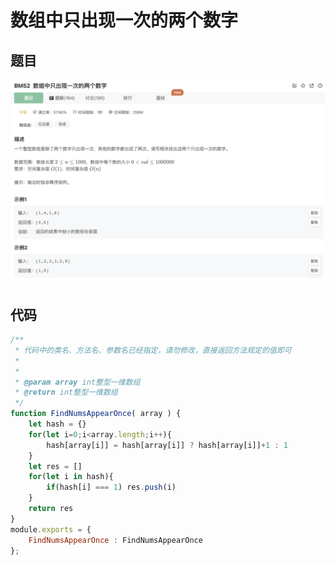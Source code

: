 # 数组中只出现一次的两个数字

## 题目

![image-20230101181354375](image/image-20230101181354375.png)





## 代码

```jsx
/**
 * 代码中的类名、方法名、参数名已经指定，请勿修改，直接返回方法规定的值即可
 *
 * 
 * @param array int整型一维数组 
 * @return int整型一维数组
 */
function FindNumsAppearOnce( array ) {
    let hash = {}
    for(let i=0;i<array.length;i++){
        hash[array[i]] = hash[array[i]] ? hash[array[i]]+1 : 1
    }
    let res = []
    for(let i in hash){
        if(hash[i] === 1) res.push(i)
    }
    return res
}
module.exports = {
    FindNumsAppearOnce : FindNumsAppearOnce
};
```